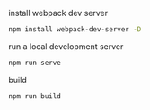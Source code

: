 install webpack dev server

```sh
npm install webpack-dev-server -D
```

run a local development server

```sh
npm run serve
```

build

```sh
npm run build
```
